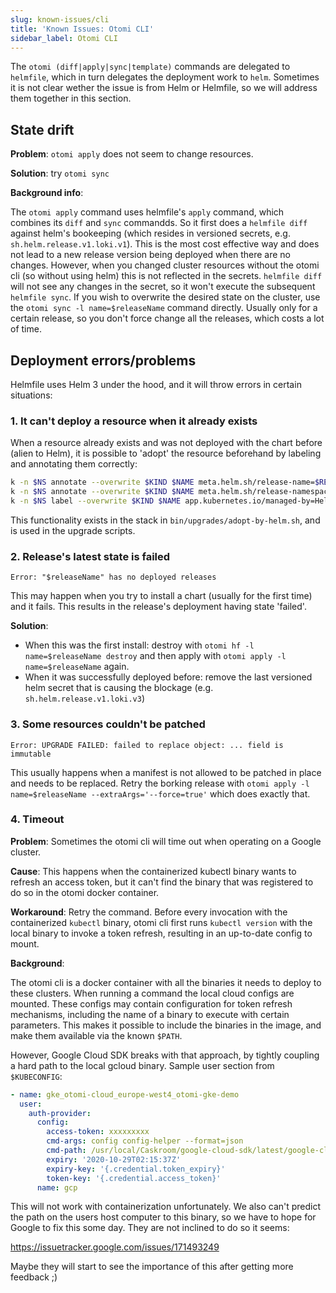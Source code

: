 ```yaml
---
slug: known-issues/cli
title: 'Known Issues: Otomi CLI'
sidebar_label: Otomi CLI
---
```


The `otomi (diff|apply|sync|template)` commands are delegated to `helmfile`, which in turn delegates the deployment work to `helm`. Sometimes it is not clear wether the issue is from Helm or Helmfile, so we will address them together in this section.

## State drift

**Problem**: `otomi apply` does not seem to change resources.

**Solution**: try `otomi sync`

**Background info**:

The `otomi apply` command uses helmfile's `apply` command, which combines its `diff` and `sync` commandds. So it first does a `helmfile diff` against helm's bookeeping (which resides in versioned secrets, e.g. `sh.helm.release.v1.loki.v1`). This is the most cost effective way and does not lead to a new release version being deployed when there are no changes. However, when you changed cluster resources without the otomi cli (so without using helm) this is not reflected in the secrets. `helmfile diff` will not see any changes in the secret, so it won't execute the subsequent `helmfile sync`. If you wish to overwrite the desired state on the cluster, use the `otomi sync -l name=$releaseName` command directly. Usually only for a certain release, so you don't force change all the releases, which costs a lot of time.

## Deployment errors/problems

Helmfile uses Helm 3 under the hood, and it will throw errors in certain situations:

### 1. It can't deploy a resource when it already exists

When a resource already exists and was not deployed with the chart before (alien to Helm), it is possible to 'adopt' the resource beforehand by labeling and annotating them correctly:

```bash
k -n $NS annotate --overwrite $KIND $NAME meta.helm.sh/release-name=$RELEASE
k -n $NS annotate --overwrite $KIND $NAME meta.helm.sh/release-namespace=$NAMESPACE
k -n $NS label --overwrite $KIND $NAME app.kubernetes.io/managed-by=Helm
```

This functionality exists in the stack in `bin/upgrades/adopt-by-helm.sh`, and is used in the upgrade scripts.

### 2. Release's latest state is failed

`Error: "$releaseName" has no deployed releases`

This may happen when you try to install a chart (usually for the first time) and it fails. This results in the release's deployment having state 'failed'.

**Solution**:

- When this was the first install: destroy with `otomi hf -l name=$releaseName destroy` and then apply with `otomi apply -l name=$releaseName` again.
- When it was successfully deployed before: remove the last versioned helm secret that is causing the blockage (e.g. `sh.helm.release.v1.loki.v3`)

### 3. Some resources couldn't be patched

`Error: UPGRADE FAILED: failed to replace object: ... field is immutable`

This usually happens when a manifest is not allowed to be patched in place and needs to be replaced. Retry the borking release with `otomi apply -l name=$releaseName --extraArgs='--force=true'` which does exactly that.

### 4. Timeout

**Problem**: Sometimes the otomi cli will time out when operating on a Google cluster.

**Cause**: This happens when the containerized kubectl binary wants to refresh an access token, but it can't find the binary that was registered to do so in the otomi docker container.

**Workaround**: Retry the command. Before every invocation with the containerized `kubectl` binary, otomi cli first runs `kubectl version` with the local binary to invoke a token refresh, resulting in an up-to-date config to mount.

**Background**:

The otomi cli is a docker container with all the binaries it needs to deploy to these clusters. When running a command the local cloud configs are mounted. These configs may contain configuration for token refresh mechanisms, including the name of a binary to execute with certain parameters. This makes it possible to include the binaries in the image, and make them available via the known `$PATH`.

However, Google Cloud SDK breaks with that approach, by tightly coupling a hard path to the local gcloud binary. Sample user section from `$KUBECONFIG`:

```yaml
- name: gke_otomi-cloud_europe-west4_otomi-gke-demo
  user:
    auth-provider:
      config:
        access-token: xxxxxxxxx
        cmd-args: config config-helper --format=json
        cmd-path: /usr/local/Caskroom/google-cloud-sdk/latest/google-cloud-sdk/bin/gcloud
        expiry: '2020-10-29T02:15:37Z'
        expiry-key: '{.credential.token_expiry}'
        token-key: '{.credential.access_token}'
      name: gcp
```

This will not work with containerization unfortunately. We also can't predict the path on the users host computer to this binary, so we have to hope for Google to fix this some day. They are not inclined to do so it seems:

https://issuetracker.google.com/issues/171493249

Maybe they will start to see the importance of this after getting more feedback ;)

